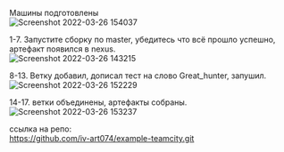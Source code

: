 Машины подготовлены  
![Screenshot 2022-03-26 154037](https://user-images.githubusercontent.com/87374285/160226507-d8af2cf2-8030-4e93-9c08-b9a714a515b7.png)  

1-7. Запустите сборку по master, убедитесь что всё прошло успешно, артефакт появился в nexus.  
![Screenshot 2022-03-26 143215](https://user-images.githubusercontent.com/87374285/160224785-b668f8d8-813b-4663-8663-08a7b7cff48e.png)  

8-13. Ветку добавил, дописал тест на слово Great_hunter, запушил.  
![Screenshot 2022-03-26 152229](https://user-images.githubusercontent.com/87374285/160226050-7ce8280d-9de3-4f8d-a9a6-03bc55929e94.png)  

14-17. ветки объединены, артефакты собраны.  
![Screenshot 2022-03-26 153237](https://user-images.githubusercontent.com/87374285/160226305-9c1aca71-e391-4806-85fb-865739c36784.png)  

ссылка на репо:  
https://github.com/iv-art074/example-teamcity.git  



